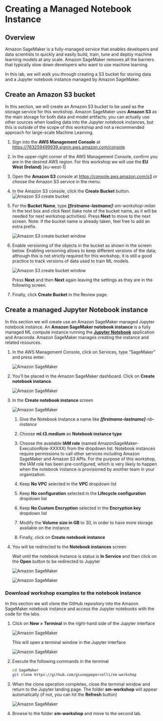 # Creating a Managed Notebook Instance

## Overview

Amazon SageMaker is a fully-managed service that enables developers and data scientists to quickly and easily build, train, tune and deploy machine learning models at any scale. Amazon SageMaker removes all the barriers that typically slow down developers who want to use machine learning.

In this lab, we will walk you through creating a S3 bucket for storing data and a Jupyter notebook instance managed by Amazon SageMaker.

## Create an Amazon S3 bucket
In this section, we will create an Amazon S3 bucket to be used as the storage service for this workshop. Amazon SageMaker uses **Amazon S3** as the main storage for both data and model artifacts; you can actually use other sources when loading data into the Jupyter notebook instances, but this is outside of the scope of this workshop and not a recommended approach for large-scale Machine Learning.

1. Sign into the **AWS Management Console** at <a href="https://763259499939.signin.aws.amazon.com/console">https://763259499939.signin.aws.amazon.com/console</a>
2. In the upper-right corner of the AWS Management Console, confirm you are in the desired AWS region. For this workshop we will use the **EU West (Ireland)** [eu-west-1]
3. Open the **Amazon S3** console at <a href="https://console.aws.amazon.com/s3">https://console.aws.amazon.com/s3</a> or choose the Amazon S3 service in the menu.
4.	In the Amazon S3 console, click the **Create Bucket** button.
	![Amazon S3 create bucket](images/create_bucket.png)
5.	For the **Bucket Name**, type _**[firstname-lastname]**-sm-workshop-milan_ in the text box and click Next (take note of the bucket name, as it will be needed for next workshop activities). Press **Next** to move to the next screen.
Note: if the bucket name is already taken, feel free to add an extra prefix.

	![Amazon S3 create bucket window](images/create_bucket_window.png)
6. Enable versioning of the objects in the bucket as shown in the screen below. Enabling versioning allows to keep different versions of the data; although this is not strictly required for this workshop, it is still a good practice to track versions of data used to train ML models.

	![Amazon S3 create bucket window](images/s3_versioning.png)

	Press **Next** and then **Next** again leaving the settings as they are in the following screen.
7. Finally, click **Create Bucket** in the Review page.


## Create a managed Jupyter Notebook instance
In this section we will  create use an Amazon SageMaker managed Jupyter notebook instance.
An **Amazon SageMaker notebook instance** is a fully managed ML compute instance running the <a href="http://jupyter.org/">**Jupyter Notebook**</a> application and Anaconda. Amazon SageMaker manages creating the instance and related resources. 

1. In the AWS Management Console, click on Services, type “SageMaker” and press enter.
	
	![Amazon SageMaker](images/sm_1.png)
2. You’ll be placed in the Amazon SageMaker dashboard. Click on **Create notebook instance**.
	
	![Amazon SageMaker](images/sm_2.png)
3. In the **Create notebook instance** screen

	![Amazon SageMaker](images/sm_5.png)

	1. Give the Notebook Instance a name like _**[firstname-lastname]**-nb-instance_

	2. Choose **ml.t3.medium** as **Notebook instance type**
	3. Choose the available **IAM role** (named AmazonSageMaker-ExecutionRole-XXXXX) from the dropdown list. Notebook instances require permissions to call other services including Amazon SageMaker and Amazon S3 APIs. For the purpose of this workshop, the IAM role has been pre-configured, which is very likely to happen when the notebook instance is provisioned by another team in your organization.
	4. Keep **No VPC** selected in the **VPC** dropdown list
	5. Keep **No configuration** selected in the **Lifecycle configuration** dropdown list
	6. Keep **No Custom Encryption** selected in the **Encryption key** dropdown list
	7. Modify the **Volume size in GB** to 30, in order to have more storage available on the instance
	7. Finally, click on **Create notebook instance**

4. You will be redirected to the **Notebook instances** screen
	
	Wait until the notebook instance is status is **In Service** and then click on the **Open** button to be redirected to Jupyter
	
	![Amazon SageMaker](images/sm_4.png)
	
	![Amazon SageMaker](images/sm_6.png)

### Download workshop examples to the notebook instance

In this section we will clone the GitHub repository into the Amazon SageMaker notebook instance and access the Jupyter notebooks with the code for the labs.

1. Click on **New > Terminal** in the right-hand side of the Jupyter interface
	
	![Amazon SageMaker](images/sm_7.png)

	This will open a terminal window in the Jupyter interface
	
	![Amazon SageMaker](images/sm_8.png)

2. Execute the following commands in the terminal

	```bash
	cd SageMaker
	git clone https://github.com/giuseppeporcelli/sm-workshop
	```
3. When the clone operation completes, close the terminal window and return to the Jupyter landing page. The folder **sm-workshop** will appear automatically (if not, you can hit the **Refresh** button)

	![Amazon SageMaker](images/sm_9.png)
	
4. Browse to the folder **sm-workshop** and move to the second lab.

